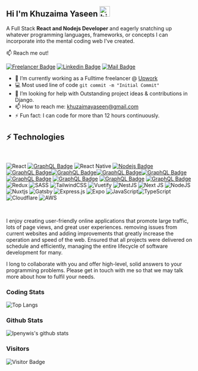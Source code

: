 
## Hi I'm Khuzaima Yaseen <img src="https://user-images.githubusercontent.com/1303154/88677602-1635ba80-d120-11ea-84d8-d263ba5fc3c0.gif" width="28px" alt="hi">

A Full Stack <b>React and Nodejs Developer</b> and eagerly snatching up whatever programming languages, frameworks, or concepts I can incorporate into the mental coding web I've created.

:mailbox: Reach me out!

[![Freelancer Badge](https://img.shields.io/badge/UpWork-6FDA44?style=for-the-badge&logo=Upwork&logoColor=white&link=https://www.upwork.com/freelancers/~0186908f14a9dbeb54)](https://www.upwork.com/freelancers/~0186908f14a9dbeb54) [![Linkedin Badge](https://img.shields.io/badge/-@sarmedrizvi-0e76a8?style=flat&labelColor=0e76a8&logo=linkedin&logoColor=white)](https://www.linkedin.com/in/khuzaima-yaseen-346b71197/) [![Mail Badge](https://img.shields.io/badge/-khuzaimayaseen@gmail.com-c0392b?style=flat&labelColor=c0392b&logo=gmail&logoColor=white)](mailto:khuzaimayaseen@gmail.com)

- 🔭 I’m currently working as a Fulltime freelancer @ <a href='https://upwork.com/'>Upwork</a>
- :computer: Most used line of code `git commit -m "Initial Commit"`
- 🤔 I’m looking for help with Outstanding project ideas & contributions in Django.
- 📫 How to reach me: khuzaimayaseen@gmail.com
- ⚡ Fun fact: I can code for more than 12 hours continuously.

## ⚡ Technologies

<br>
<!-- TODO: Make technologies links takes you to repositories -->

![React](https://img.shields.io/badge/react-%2320232a.svg?style=for-the-badge&logo=react&logoColor=%2361DAFB) [![GraphQL Badge](https://img.shields.io/badge/c++-%2300599C.svg?style=for-the-badge&logo=c%2B%2B&logoColor=white)](#) ![React Native](https://img.shields.io/badge/react_native-%2320232a.svg?style=for-the-badge&logo=react&logoColor=%2361DAFB) [![Nodejs Badge](https://img.shields.io/badge/pandas-%23150458.svg?style=for-the-badge&logo=pandas&logoColor=white)](#) [![GraphQL Badge](https://img.shields.io/badge/javascript-%23323330.svg?style=for-the-badge&logo=javascript&logoColor=%23F7DF1E)](#)[![GraphQL Badge](https://img.shields.io/badge/sqlite-%2307405e.svg?style=for-the-badge&logo=sqlite&logoColor=white)](#)[![GraphQL Badge](https://img.shields.io/badge/postgres-%23316192.svg?style=for-the-badge&logo=postgresql&logoColor=white)](#)[![GraphQL Badge](https://img.shields.io/badge/heroku-%23430098.svg?style=for-the-badge&logo=heroku&logoColor=white)](#)[![GraphQL Badge](https://img.shields.io/badge/html5-%23E34F26.svg?style=for-the-badge&logo=html5&logoColor=white)](#) [![GraphQL Badge](https://img.shields.io/badge/css3-%231572B6.svg?style=for-the-badge&logo=css3&logoColor=white)](#) [![GraphQL Badge](https://img.shields.io/badge/c-%2300599C.svg?style=for-the-badge&logo=c&logoColor=white)](#) [![GraphQL Badge](https://img.shields.io/badge/bootstrap-%23563D7C.svg?style=for-the-badge&logo=bootstrap&logoColor=white)](#) ![Redux](https://img.shields.io/badge/redux-%23593d88.svg?style=for-the-badge&logo=redux&logoColor=white) ![SASS](https://img.shields.io/badge/SASS-hotpink.svg?style=for-the-badge&logo=SASS&logoColor=white) ![TailwindCSS](https://img.shields.io/badge/tailwindcss-%2338B2AC.svg?style=for-the-badge&logo=tailwind-css&logoColor=white) ![Vuetify](https://img.shields.io/badge/Vuetify-1867C0?style=for-the-badge&logo=vuetify&logoColor=AEDDFF) ![NestJS](https://img.shields.io/badge/nestjs-%23E0234E.svg?style=for-the-badge&logo=nestjs&logoColor=white) ![Next JS](https://img.shields.io/badge/Next-black?style=for-the-badge&logo=next.js&logoColor=white) ![NodeJS](https://img.shields.io/badge/node.js-6DA55F?style=for-the-badge&logo=node.js&logoColor=white) ![Nuxtjs](https://img.shields.io/badge/Nuxt-002E3B?style=for-the-badge&logo=nuxtdotjs&logoColor=#00DC82) ![Gatsby](https://img.shields.io/badge/Gatsby-%23663399.svg?style=for-the-badge&logo=gatsby&logoColor=white) ![Express.js](https://img.shields.io/badge/express.js-%23404d59.svg?style=for-the-badge&logo=express&logoColor=%2361DAFB) ![Expo](https://img.shields.io/badge/expo-1C1E24?style=for-the-badge&logo=expo&logoColor=#D04A37) ![JavaScript](https://img.shields.io/badge/javascript-%23323330.svg?style=for-the-badge&logo=javascript&logoColor=%23F7DF1E)![TypeScript](https://img.shields.io/badge/typescript-%23007ACC.svg?style=for-the-badge&logo=typescript&logoColor=white) ![Cloudflare](https://img.shields.io/badge/Cloudflare-F38020?style=for-the-badge&logo=Cloudflare&logoColor=white) ![AWS](https://img.shields.io/badge/AWS-%23FF9900.svg?style=for-the-badge&logo=amazon-aws&logoColor=white)

<br >

I enjoy creating user-friendly online applications that promote large traffic, lots of page views, and great user experiences. removing issues from current websites and adding improvements that greatly increase the operation and speed of the web. Ensured that all projects were delivered on schedule and efficiently, managing the entire lifecycle of software development for many.

I long to collaborate with you and offer high-level, solid answers to your programming problems. Please get in touch with me so that we may talk more about how to fulfil your needs.
### Coding Stats

![Top Langs](https://github-readme-stats.vercel.app/api/top-langs/?username=khuzi&hide=TeX&layout=compact)

### Github Stats

![Ipenywis's github stats](https://github-readme-stats.vercel.app/api?username=khuzi&count_private=true&theme=tokyonight&hide=contribs,prs)

### Visitors

![Visitor Badge](https://visitor-badge.laobi.icu/badge?page_id=khuzi.khuzi)

